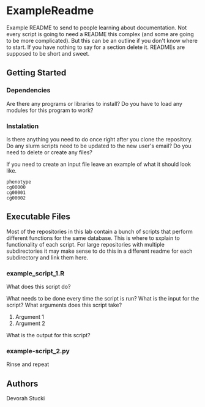 # ExampleReadme
Example README to send to people learning about documentation. Not every script is going to need a README this complex (and some are going to be more complicated). But this can be an outline if you don't know where to start. If you have nothing to say for a section delete it. READMEs are supposed to be short and sweet.

## Getting Started

### Dependencies

Are there any programs or libraries to install? Do you have to load any modules for this program to work? 

### Instalation
Is there anything you need to do once right after you clone the repository. Do any slurm scripts need to be updated to the new user's email? Do you need to delete or create any files?

If you need to create an input file leave an example of what it should look like.
````
phenotype
cg00000
cg00001
cg00002
````

## Executable Files

Most of the repositories in this lab contain a bunch of scripts that perform different functions for the same database. This is where to sxplain to functionality of each script. For large repositories with multiple subdirectories it may make sense to do this in a different readme for each subdirectory and link them here.

### example_script_1.R

What does this script do?

What needs to be done every time the script is run? What is the input for the script? What arguments does this script take?
1. Argument 1
2. Argument 2

What is the output for this script?

### example-script_2.py

Rinse and repeat

## Authors

Devorah Stucki


